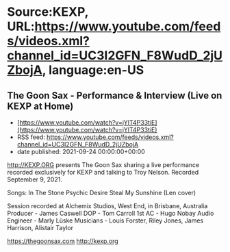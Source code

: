 # Source:KEXP, URL:https://www.youtube.com/feeds/videos.xml?channel_id=UC3I2GFN_F8WudD_2jUZbojA, language:en-US

## The Goon Sax - Performance & Interview (Live on KEXP at Home)
 - [https://www.youtube.com/watch?v=jYlT4P33tiE](https://www.youtube.com/watch?v=jYlT4P33tiE)
 - RSS feed: https://www.youtube.com/feeds/videos.xml?channel_id=UC3I2GFN_F8WudD_2jUZbojA
 - date published: 2021-09-24 00:00:00+00:00

http://KEXP.ORG presents The Goon Sax sharing a live performance recorded exclusively for KEXP and talking to Troy Nelson. Recorded September 9, 2021.

Songs:
In The Stone
Psychic
Desire
Steal My Sunshine (Len cover)

Session recorded at Alchemix Studios, West End, in Brisbane, Australia
Producer -  James Caswell
DOP - Tom Carroll
1st AC - Hugo Nobay
Audio Engineer - Marly Lüske
Musicians - Louis Forster, Riley Jones, James Harrison, Alistair Taylor

https://thegoonsax.com
http://kexp.org

